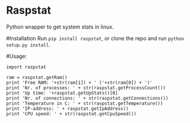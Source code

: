 Raspstat
=======

Python wrapper to get system stats in linux.

#Installation
Run `pip install raspstat`, or clone the repo and run `python setup.py install`.

#Usage:
```
import raspstat

ram = raspstat.getRam()
print 'Free RAM: '+str(ram[1]) + ' ('+str(ram[0]) + ')'
print 'Nr. of processes: ' + str(raspstat.getProcessCount())
print 'Up time: '+raspstat.getUpStats()[0]
print 'Nr. of connections: ' + str(raspstat.getConnections())
print 'Temperature in C: ' + str(raspstat.getTemperature())
print 'IP-address: ' + raspstat.getIpAddress()
print 'CPU speed: ' + str(raspstat.getCpuSpeed())
```
